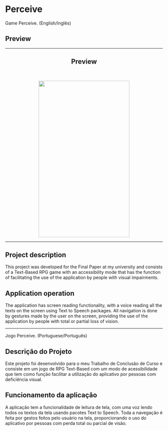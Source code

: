 # Perceive 

Game Perceive. (English/Inglês)

## Preview
---

   <h2 align="center">Preview </h2><br>

   <p align="center" >
   <img width="290px" height="500px" src="assets/demo/Perceive.gif">
   </p>

---

## Project description

This project was developed for the Final Paper at my university and consists of a Text-Based RPG game with an accessibility mode that has the function of facilitating the use of the application by people with visual impairments.

## Application operation

The application has screen reading functionality, with a voice reading all the texts on the screen using Text to Speech packages. All navigation is done by gestures made by the user on the screen, providing the use of the application by people with total or partial loss of vision.

---

Jogo Perceive. (Portuguese/Português)

## Descrição do Projeto

Este projeto foi desenvolvido para o meu Trabalho de Conclusão de Curso e consiste em um jogo de RPG Text-Based com um modo de acessibilidade que tem como função facilitar a utilização do aplicativo por pessoas com deficiência visual.

## Funcionamento da aplicação

A aplicação tem a funcionalidade de leitura de tela, com uma voz lendo todos os textos da tela usando pacotes Text to Speech. Toda a navegação é feita por gestos feitos pelo usuário na tela, proporcionando o uso do aplicativo por pessoas com perda total ou parcial de visão.
